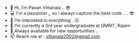 - 👋 Hi, I’m Pavan Vittanala .. 😎️
- 💻️ I'm a pessimist ,, so i always capture the best code .... 😎️
- 👀 I’m interested in everything ..😗️
- 🌱 I’m currently a 3rd year undergraduate at GMRIT, Rajam
- 💞️ Always available for new opportunities ..
- 📫 Reach me at : vittanala2002@gmail.com

<!---
pavanvittanala/pavanvittanala is a ✨ special ✨ repository because its `README.md` (this file) appears on your GitHub profile.
You can click the Preview link to take a look at your changes.
--->
